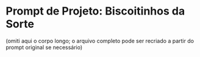 ﻿# Prompt de Projeto: Biscoitinhos da Sorte
(omiti aqui o corpo longo; o arquivo completo pode ser recriado a partir do prompt original se necessário)
